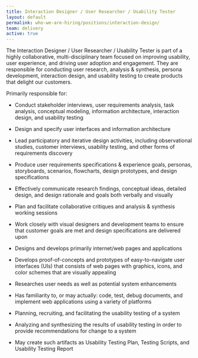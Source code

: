 ```yaml
---
title: Interaction Designer / User Researcher / Usability Tester
layout: default
permalink: who-we-are-hiring/positions/interaction-design/
team: delivery
active: true
---
```


The Interaction Designer / User Researcher / Usability Tester is part of
a highly collaborative, multi-disciplinary team focused on improving
usability, user experience, and driving user adoption and engagement.
They are responsible for conducting user research, analysis & synthesis,
persona development, interaction design, and usability testing to create
products that delight our customers.

Primarily responsible for:

-   Conduct stakeholder interviews, user requirements analysis, task
analysis, conceptual modeling, information architecture,
interaction design, and usability testing

-   Design and specify user interfaces and information architecture

-   Lead participatory and iterative design activities, including
observational studies, customer interviews, usability testing, and
other forms of requirements discovery

-   Produce user requirements specifications & experience goals,
personas, storyboards, scenarios, flowcharts, design prototypes,
and design specifications

-   Effectively communicate research findings, conceptual ideas,
detailed design, and design rationale and goals both verbally and
visually

-   Plan and facilitate collaborative critiques and analysis & synthesis
working sessions

-   Work closely with visual designers and development teams to ensure
that customer goals are met and design specifications are
delivered upon

-   Designs and develops primarily internet/web pages and applications

-   Develops proof-of-concepts and prototypes of easy-to-navigate user
interfaces (UIs) that consists of web pages with graphics, icons,
and color schemes that are visually appealing

-   Researches user needs as well as potential system enhancements

-   Has familiarity to, or may actually: code, test, debug documents,
and implement web applications using a variety of platforms

-   Planning, recruiting, and facilitating the usability testing of a
system

-   Analyzing and synthesizing the results of usability testing in order
to provide recommendations for change to a system

-   May create such artifacts as Usability Testing Plan, Testing
Scripts, and Usability Testing Report
